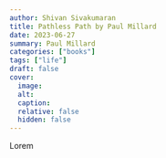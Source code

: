 ```yaml
---
author: Shivan Sivakumaran
title: Pathless Path by Paul Millard
date: 2023-06-27
summary: Paul Millard
categories: ["books"]
tags: ["life"]
draft: false
cover:
  image:
  alt:
  caption:
  relative: false
  hidden: false
---
```


 Lorem
